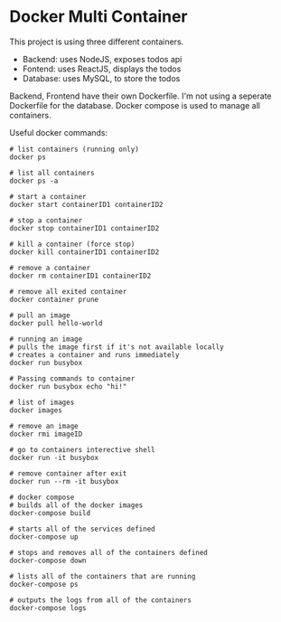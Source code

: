 # Docker Multi Container
This project is using three different containers.
- Backend: uses NodeJS, exposes todos api
- Fontend: uses ReactJS, displays the todos
- Database: uses MySQL, to store the todos

Backend, Frontend have their own Dockerfile. I'm not using a seperate Dockerfile for the database. Docker compose is used to manage all containers.

Useful docker commands:

```
# list containers (running only)
docker ps

# list all containers
docker ps -a

# start a container
docker start containerID1 containerID2

# stop a container
docker stop containerID1 containerID2

# kill a container (force stop)
docker kill containerID1 containerID2

# remove a container
docker rm containerID1 containerID2

# remove all exited container
docker container prune

# pull an image
docker pull hello-world

# running an image
# pulls the image first if it's not available locally
# creates a container and runs immediately
docker run busybox

# Passing commands to container
docker run busybox echo "hi!"

# list of images
docker images

# remove an image
docker rmi imageID

# go to containers interective shell
docker run -it busybox

# remove container after exit
docker run --rm -it busybox

# docker compose
# builds all of the docker images
docker-compose build

# starts all of the services defined
docker-compose up

# stops and removes all of the containers defined
docker-compose down

# lists all of the containers that are running
docker-compose ps

# outputs the logs from all of the containers
docker-compose logs
```